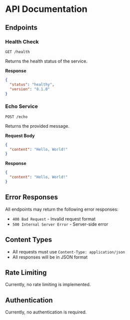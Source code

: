 # API Documentation

## Endpoints

### Health Check

```http
GET /health
```

Returns the health status of the service.

**Response**
```json
{
  "status": "healthy",
  "version": "0.1.0"
}
```

### Echo Service

```http
POST /echo
```

Returns the provided message.

**Request Body**
```json
{
  "content": "Hello, World!"
}
```

**Response**
```json
{
  "content": "Hello, World!"
}
```

## Error Responses

All endpoints may return the following error responses:

- `400 Bad Request` - Invalid request format
- `500 Internal Server Error` - Server-side error

## Content Types

- All requests must use `Content-Type: application/json`
- All responses will be in JSON format

## Rate Limiting

Currently, no rate limiting is implemented.

## Authentication

Currently, no authentication is required.
